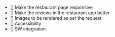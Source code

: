 - [] Make the restaurant page responsive
- [] Make the reviews in the restaurant app better
- [] Images to be rendered as per the request
- [] Accessibility
- [] SW integration

